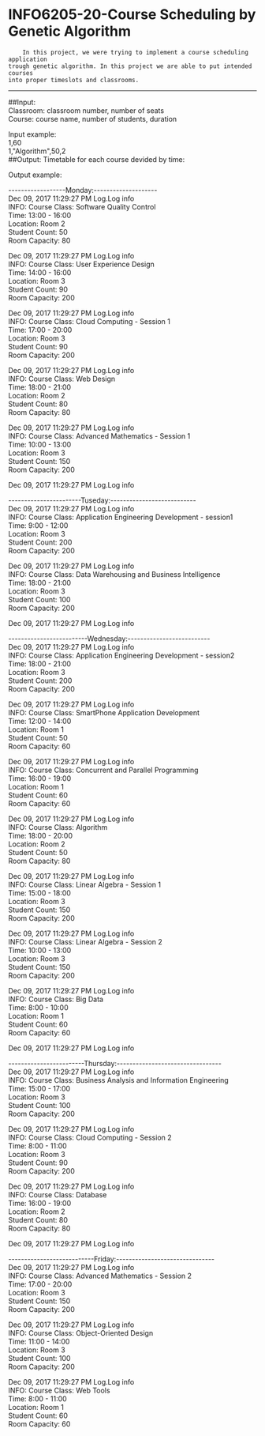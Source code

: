 # INFO6205-20-Course Scheduling by Genetic Algorithm 
    	In this project, we were trying to implement a course scheduling application  
	trough genetic algorithm. In this project we are able to put intended courses   
	into proper timeslots and classrooms.  

-----------------------------------------------------------------------------
##Input:  
Classroom: classroom number, number of seats  
Course: course name, number of students, duration  

Input example:  
1,60  
1,"Algorithm",50,2  
##Output: 
Timetable for each course devided by time:   

Output example:

------------------Monday:--------------------  
Dec 09, 2017 11:29:27 PM Log.Log info  
INFO: Course Class: Software Quality Control  
    Time: 13:00 - 16:00  
    Location: Room 2  
    Student Count: 50  
    Room Capacity: 80  

Dec 09, 2017 11:29:27 PM Log.Log info  
INFO: Course Class: User Experience Design  
    Time: 14:00 - 16:00  
    Location: Room 3  
    Student Count: 90  
    Room Capacity: 200  

Dec 09, 2017 11:29:27 PM Log.Log info  
INFO: Course Class: Cloud Computing - Session 1  
    Time: 17:00 - 20:00  
    Location: Room 3  
    Student Count: 90  
    Room Capacity: 200  

Dec 09, 2017 11:29:27 PM Log.Log info  
INFO: Course Class: Web Design  
    Time: 18:00 - 21:00  
    Location: Room 2  
    Student Count: 80  
    Room Capacity: 80  

Dec 09, 2017 11:29:27 PM Log.Log info  
INFO: Course Class: Advanced Mathematics - Session 1  
    Time: 10:00 - 13:00  
    Location: Room 3  
    Student Count: 150  
    Room Capacity: 200  

Dec 09, 2017 11:29:27 PM Log.Log info  

-----------------------Tuseday:---------------------------  
Dec 09, 2017 11:29:27 PM Log.Log info  
INFO: Course Class: Application Engineering Development - session1  
    Time: 9:00 - 12:00  
    Location: Room 3  
    Student Count: 200  
    Room Capacity: 200  

Dec 09, 2017 11:29:27 PM Log.Log info  
INFO: Course Class: Data Warehousing and Business Intelligence  
    Time: 18:00 - 21:00  
    Location: Room 3  
    Student Count: 100  
    Room Capacity: 200  

Dec 09, 2017 11:29:27 PM Log.Log info  

-------------------------Wednesday:--------------------------  
Dec 09, 2017 11:29:27 PM Log.Log info  
INFO: Course Class: Application Engineering Development - session2  
    Time: 18:00 - 21:00  
    Location: Room 3  
    Student Count: 200  
    Room Capacity: 200  

Dec 09, 2017 11:29:27 PM Log.Log info   
INFO: Course Class: SmartPhone Application Development  
    Time: 12:00 - 14:00  
    Location: Room 1  
    Student Count: 50  
    Room Capacity: 60  

Dec 09, 2017 11:29:27 PM Log.Log info  
INFO: Course Class: Concurrent and Parallel Programming  
    Time: 16:00 - 19:00  
    Location: Room 1  
    Student Count: 60  
    Room Capacity: 60  

Dec 09, 2017 11:29:27 PM Log.Log info  
INFO: Course Class: Algorithm  
    Time: 18:00 - 20:00  
    Location: Room 2  
    Student Count: 50  
    Room Capacity: 80  

Dec 09, 2017 11:29:27 PM Log.Log info  
INFO: Course Class: Linear Algebra - Session 1  
    Time: 15:00 - 18:00  
    Location: Room 3  
    Student Count: 150  
    Room Capacity: 200  

Dec 09, 2017 11:29:27 PM Log.Log info  
INFO: Course Class: Linear Algebra - Session 2  
    Time: 10:00 - 13:00  
    Location: Room 3  
    Student Count: 150  
    Room Capacity: 200  

Dec 09, 2017 11:29:27 PM Log.Log info  
INFO: Course Class: Big Data  
    Time: 8:00 - 10:00  
    Location: Room 1  
    Student Count: 60  
    Room Capacity: 60  

Dec 09, 2017 11:29:27 PM Log.Log info  

------------------------Thursday:---------------------------------  
Dec 09, 2017 11:29:27 PM Log.Log info  
INFO: Course Class: Business Analysis and Information Engineering  
    Time: 15:00 - 17:00  
    Location: Room 3  
    Student Count: 100  
    Room Capacity: 200  

Dec 09, 2017 11:29:27 PM Log.Log info  
INFO: Course Class: Cloud Computing - Session 2  
    Time: 8:00 - 11:00  
    Location: Room 3  
    Student Count: 90  
    Room Capacity: 200  

Dec 09, 2017 11:29:27 PM Log.Log info  
INFO: Course Class: Database  
    Time: 16:00 - 19:00  
    Location: Room 2  
    Student Count: 80  
    Room Capacity: 80  

Dec 09, 2017 11:29:27 PM Log.Log info  

---------------------------Friday:-------------------------------  
Dec 09, 2017 11:29:27 PM Log.Log info  
INFO: Course Class: Advanced Mathematics - Session 2  
    Time: 17:00 - 20:00  
    Location: Room 3  
    Student Count: 150  
    Room Capacity: 200  

Dec 09, 2017 11:29:27 PM Log.Log info  
INFO: Course Class: Object-Oriented Design  
    Time: 11:00 - 14:00  
    Location: Room 3  
    Student Count: 100  
    Room Capacity: 200  

Dec 09, 2017 11:29:27 PM Log.Log info  
INFO: Course Class: Web Tools  
    Time: 8:00 - 11:00  
    Location: Room 1  
    Student Count: 60  
    Room Capacity: 60  